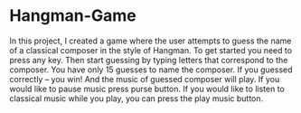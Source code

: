 # Hangman-Game

In this project, I created a game where the user attempts to guess the name of a classical composer in the style of Hangman.
To get started you need to press any key. Then start guessing by typing letters that correspond to the composer. You have only 15 guesses to name the composer. If you guessed correctly – you win! And the music of guessed composer will play. If you would like to pause music press purse button. If you would like to listen to classical music while you play, you can press the play music button.  




